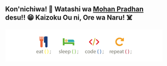## Kon'nichiwa! 👋 Watashi wa <a href="https://www.mohanpradhan.com.np">Mohan Pradhan</a> desu!! 😁 Kaizoku Ou ni, Ore wa Naru! ☠️

<p align="center"> <img src="escr-min.png" alt="eat-sleep-code-repeat"/></p>

<!--
**emoueitchaien/emoueitchaien** is a ✨ _special_ ✨ repository because its `README.md` (this file) appears on your GitHub profile.

Here are some ideas to get you started:

- 🔭 I’m currently working on ...
- 🌱 I’m currently learning ...
- 👯 I’m looking to collaborate on ...
- 🤔 I’m looking for help with ...
- 💬 Ask me about ...
- 📫 How to reach me: ...
- 😄 Pronouns: ...
- ⚡ Fun fact: ...
-->
